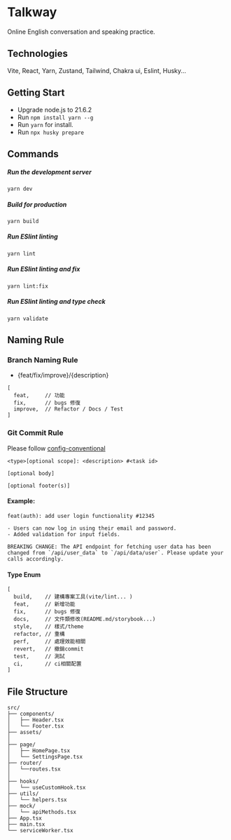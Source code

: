 # Talkway

Online English conversation and speaking practice.

## Technologies

Vite, React, Yarn, Zustand, Tailwind, Chakra ui, Eslint, Husky...

## Getting Start

-   Upgrade node.js to 21.6.2
-   Run `npm install yarn --g`
-   Run `yarn` for install.
-   Run `npx husky prepare`

## Commands

##### Run the development server

```
yarn dev
```

##### Build for production

```
yarn build
```

##### Run ESlint linting

```
yarn lint
```

##### Run ESlint linting and fix

```
yarn lint:fix
```

##### Run ESlint linting and type check

```
yarn validate
```

## Naming Rule

### Branch Naming Rule

-   {feat/fix/improve}/{description}

```
[
  feat,     // 功能
  fix,      // bugs 修復
  improve,  // Refactor / Docs / Test
]
```

### Git Commit Rule

Please follow [config-conventional](https://github.com/conventional-changelog/commitlint)

```
<type>[optional scope]: <description> #<task id>

[optional body]

[optional footer(s)]
```

#### Example:

```
feat(auth): add user login functionality #12345

- Users can now log in using their email and password.
- Added validation for input fields.

BREAKING CHANGE: The API endpoint for fetching user data has been changed from `/api/user_data` to `/api/data/user`. Please update your calls accordingly.
```

#### Type Enum

```
[
  build,    // 建構專案工具(vite/lint... )
  feat,     // 新增功能
  fix,      // bugs 修復
  docs,     // 文件類修改(README.md/storybook...)
  style,    // 樣式/theme
  refactor, // 重構
  perf,     // 處理效能相關
  revert,   // 撤銷commit
  test,     // 測試
  ci,       // ci相關配置
]
```

## File Structure

```
src/
├── components/
│   ├── Header.tsx
│   └── Footer.tsx
├── assets/
│
├── page/
│   ├── HomePage.tsx
│   └── SettingsPage.tsx
├── router/
│   └──routes.tsx
│ 
├── hooks/
│   └── useCustomHook.tsx
├── utils/
│   └── helpers.tsx
├── mock/
│   └── apiMethods.tsx
├── App.tsx
├── main.tsx
└── serviceWorker.tsx
```
